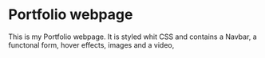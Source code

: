 # Portfolio webpage 
This is my Portfolio webpage. It is styled whit CSS and contains a Navbar, a functonal form, hover effects, images and a video, 
